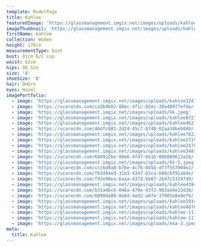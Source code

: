 ```yaml
---
template: ModelPage
title: Kahlee
featuredImage: 'https://glassmanagement.imgix.net/images/uploads/kahleeheader236748123921.jpg'
imageThumbnail: 'https://glassmanagement.imgix.net/images/uploads/kahlee-her-shadow-1.jpg'
firstName: Kahlee
collection: Women
height: 176cm
measurementType: bust
bust: 81cm B/C cup
waist: 62cm
hips: 90.5cm
size: '8'
shoeSize: '8'
hair: Ombre
eyes: Hazel
imagePortfolio:
  - image: 'https://glassmanagement.imgix.net/images/uploads/kahlee32476882108.jpeg'
  - image: 'https://ucarecdn.com/ca3bd682-00ec-4f1c-82ec-30a48977efda/'
  - image: 'https://glassmanagement.imgix.net/images/uploads/kk.jpeg'
  - image: 'https://glassmanagement.imgix.net/images/uploads/kahlee872346.jpeg'
  - image: 'https://glassmanagement.imgix.net/images/uploads/kahlee462738239.jpeg'
  - image: 'https://ucarecdn.com/46dfc881-2d24-45c7-b740-02aa34beb040/'
  - image: 'https://glassmanagement.imgix.net/images/uploads/kahlee782349.jpeg'
  - image: 'https://glassmanagement.imgix.net/images/uploads/kahlee27198.jpeg'
  - image: 'https://glassmanagement.imgix.net/images/uploads/kahlee237864.jpeg'
  - image: 'https://glassmanagement.imgix.net/images/uploads/kahlee3487394q3.jpeg'
  - image: 'https://ucarecdn.com/604922be-98e6-4fd7-bb1b-00b880613a28/'
  - image: 'https://glassmanagement.imgix.net/images/uploads/kk-5.jpeg'
  - image: 'https://ucarecdn.com/ccc6d0a8-b76e-4c76-845b-df7f557904e2/'
  - image: 'https://ucarecdn.com/f63484ed-31b3-4347-b3ca-b06c6f91a84e/'
  - image: 'https://ucarecdn.com/f93e90ea-6aaa-437d-bb07-2647c53247d9/'
  - image: 'https://glassmanagement.imgix.net/images/uploads/kahlee43847q.jpeg'
  - image: 'https://ucarecdn.com/b31a9bc6-048a-479e-93f2-903ad4e13d38/'
  - image: 'https://ucarecdn.com/6098da88-8e0d-4ed2-a6fe-37005e8e0ef9/'
  - image: 'https://glassmanagement.imgix.net/images/uploads/kahlee59348724.jpeg'
  - image: 'https://glassmanagement.imgix.net/images/uploads/kahlee4876342.jpeg'
  - image: 'https://glassmanagement.imgix.net/images/uploads/kahlee-111.jpeg'
  - image: 'https://glassmanagement.imgix.net/images/uploads/kahlee-1112.jpeg'
  - image: 'https://glassmanagement.imgix.net/images/uploads/kka-3.jpeg'
meta:
  title: Kahlee
---
```


